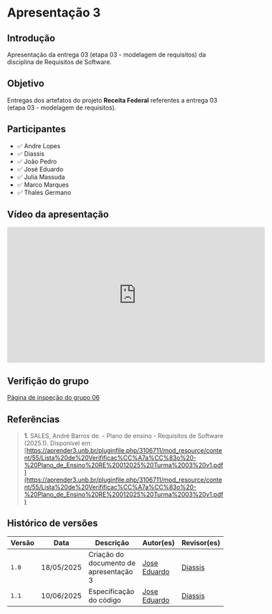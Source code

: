 # Apresentação 3

## Introdução 

Apresentação da entrega 03 (etapa 03 - modelagem de requisitos) da disciplina de Requisitos de Software. 

## Objetivo 

Entregas dos artefatos do projeto **Receita Federal** referentes a entrega 03 (etapa 03 - modelagem de requisitos). 

## Participantes 

- ✅ Andre Lopes
- ✅ Diassis
- ✅ João Pedro
- ✅ José Eduardo
- ✅ Julia Massuda
- ✅ Marco Marques
- ✅ Thales Germano

## Vídeo da apresentação

<iframe width="600" height="315" 
        src="https://www.youtube.com/embed/kS43nMh3qUc" 
        title="YouTube video player" 
        frameborder="0" 
        allow="accelerometer; autoplay; clipboard-write; encrypted-media; gyroscope; picture-in-picture; web-share" 
        referrerpolicy="strict-origin-when-cross-origin" 
        allowfullscreen>
</iframe>

## Verifição do grupo 

[Página de inspeção do grupo 06](https://requisitos-de-software.github.io/2025.1-ReceitaFederal/inspecao/entrega03/inspecao-grupo6-3/)


## Referências 

> <a>1.</a> SALES, André Barros de. - Plano de ensino - Requisitos de Software (2025.1). Disponivel em: [https://aprender3.unb.br/pluginfile.php/3106711/mod_resource/content/55/Lista%20de%20Verifificac%CC%A7a%CC%83o%20-%20Plano_de_Ensino%20RE%20012025%20Turma%2003%20v1.pdf](https://aprender3.unb.br/pluginfile.php/3106711/mod_resource/content/55/Lista%20de%20Verifificac%CC%A7a%CC%83o%20-%20Plano_de_Ensino%20RE%20012025%20Turma%2003%20v1.pdf)
>



## Histórico de versões
Versão |   Data  | Descrição | Autor(es) | Revisor(es)
------ | ---- | ------ | ---------- | ----------
`1.0` | 18/05/2025 | Criação do documento de apresentação 3 | [Jose Eduardo](https://github.com/jevprado) | [Diassis](https://github.com/Diaxiz) | 
`1.1` | 10/06/2025 | Especificação do código | [Jose Eduardo](https://github.com/jevprado) | [Diassis](https://github.com/Diaxiz) | 
